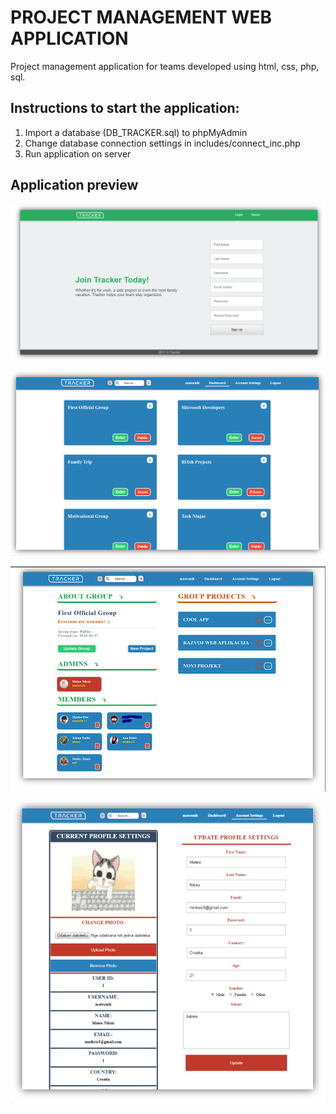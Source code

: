 # PROJECT MANAGEMENT WEB APPLICATION

Project management application for teams developed using html, css, php, sql.

## Instructions to start the application:
1. Import a database (DB_TRACKER.sql) to phpMyAdmin
2. Change database connection settings in includes/connect_inc.php
3. Run application on server


## Application preview

![Site](showcase/site.png)

![Dashboard](showcase/dashboard.png)

![Group](showcase/group.PNG)

![Profile](showcase/profile.png)

